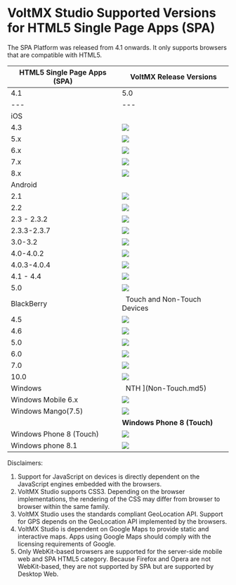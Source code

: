 ﻿     

VoltMX Studio Supported Versions for HTML5 Single Page Apps (SPA)
===============================================================

The SPA Platform was released from 4.1 onwards. It only supports browsers that are compatible with HTML5.

     
| HTML5 Single Page Apps (SPA) | VoltMX Release Versions |
| --- | --- |
| 4.1 | 5.0 | 5.5 | 5.6 | 6.0/6.5 |
| --- | --- | --- | --- | --- |
| iOS |   |   |   |   |   |
| 4.3 | ![](Resources/Images/yes.png) | ![](Resources/Images/yes.png) | ![](Resources/Images/yes.png) | ![](Resources/Images/yes.png) | ![](Resources/Images/yes.png) |
| 5.x | ![](Resources/Images/yes.png) | ![](Resources/Images/yes.png) | ![](Resources/Images/yes.png) | ![](Resources/Images/yes.png) | ![](Resources/Images/yes.png) |
| 6.x | ![](Resources/Images/yes.png) | ![](Resources/Images/yes.png) | ![](Resources/Images/yes.png) | ![](Resources/Images/yes.png) | ![](Resources/Images/yes.png) |
| 7.x | ![](Resources/Images/yes.png) | ![](Resources/Images/yes.png) | ![](Resources/Images/yes.png) | ![](Resources/Images/yes.png) | ![](Resources/Images/yes.png) |
| 8.x | ![](Resources/Images/no.png) | ![](Resources/Images/no.png) | ![](Resources/Images/no.png) | ![](Resources/Images/no.png) | ![](Resources/Images/yes.png) |
| Android |   |   |   |   |   |
| 2.1 | ![](Resources/Images/no.png) | ![](Resources/Images/no.png) | ![](Resources/Images/no.png) | ![](Resources/Images/no.png) | ![](Resources/Images/no.png) |
| 2.2 | ![](Resources/Images/yes.png) | ![](Resources/Images/yes.png) | ![](Resources/Images/no.png) | ![](Resources/Images/no.png) | ![](Resources/Images/no.png) |
| 2.3 - 2.3.2 | ![](Resources/Images/yes.png) | ![](Resources/Images/yes.png) | ![](Resources/Images/yes.png) | ![](Resources/Images/yes.png) | ![](Resources/Images/yes.png) |
| 2.3.3-2.3.7 | ![](Resources/Images/yes.png) | ![](Resources/Images/yes.png) | ![](Resources/Images/yes.png) | ![](Resources/Images/yes.png) | ![](Resources/Images/yes.png) |
| 3.0-3.2 | ![](Resources/Images/yes.png) | ![](Resources/Images/yes.png) | ![](Resources/Images/yes.png) | ![](Resources/Images/yes.png) | ![](Resources/Images/yes.png) |
| 4.0-4.0.2 | ![](Resources/Images/yes.png) | ![](Resources/Images/yes.png) | ![](Resources/Images/yes.png) | ![](Resources/Images/yes.png) | ![](Resources/Images/yes.png) |
| 4.0.3-4.0.4 | ![](Resources/Images/yes.png) | ![](Resources/Images/yes.png) | ![](Resources/Images/yes.png) | ![](Resources/Images/yes.png) | ![](Resources/Images/yes.png) |
| 4.1 - 4.4 | ![](Resources/Images/no.png) | ![](Resources/Images/yes.png) | ![](Resources/Images/yes.png) | ![](Resources/Images/yes.png) | ![](Resources/Images/yes.png) |
| 5.0 | ![](Resources/Images/no.png) | ![](Resources/Images/no.png) | ![](Resources/Images/no.png) | ![](Resources/Images/no.png) | ![](Resources/Images/yes.png) |
| BlackBerry |   Touch and Non-Touch Devices |   |   |
| 4.5 | ![](Resources/Images/no.png) | ![](Resources/Images/no.png) | ![](Resources/Images/no.png) | ![](Resources/Images/no.png) | ![](Resources/Images/no.png) |
| 4.6 | ![](Resources/Images/no.png) | ![](Resources/Images/no.png) | ![](Resources/Images/no.png) | ![](Resources/Images/no.png) | ![](Resources/Images/no.png) |
| 5.0 | ![](Resources/Images/no.png) | ![](Resources/Images/no.png) | ![](Resources/Images/no.png) | ![](Resources/Images/no.png) | ![](Resources/Images/no.png) |
| 6.0 | ![](Resources/Images/yes.png) | ![](Resources/Images/yes.png) | ![](Resources/Images/yes.png) | ![](Resources/Images/yes.png) | ![](Resources/Images/yes.png) |
| 7.0 | ![](Resources/Images/yes.png) | ![](Resources/Images/yes.png) | ![](Resources/Images/yes.png) | ![](Resources/Images/yes.png) | ![](Resources/Images/yes.png) |
| 10.0 | ![](Resources/Images/no.png) | ![](Resources/Images/yes.png) | ![](Resources/Images/yes.png) | ![](Resources/Images/yes.png) | ![](Resources/Images/yes.png) |
| Windows |   NTH ](Non-Touch.md5) |   |   |
| Windows Mobile 6.x | ![](Resources/Images/no.png) | ![](Resources/Images/no.png) | ![](Resources/Images/no.png) | ![](Resources/Images/no.png) | ![](Resources/Images/no.png) |
| Windows Mango(7.5) | ![](Resources/Images/yes.png) | ![](Resources/Images/yes.png) | ![](Resources/Images/yes.png) | ![](Resources/Images/yes.png) | ![](Resources/Images/yes.png) |
|   | **Windows Phone 8 (Touch)** |   |   |
| Windows Phone 8 (Touch) | ![](Resources/Images/no.png) | ![](Resources/Images/yes.png) | ![](Resources/Images/yes.png) | ![](Resources/Images/yes.png) | ![](Resources/Images/yes.png) |
| Windows phone 8.1 | ![](Resources/Images/no.png) | ![](Resources/Images/no.png) | ![](Resources/Images/no.png) | ![](Resources/Images/yes.png) | ![](Resources/Images/yes.png) |

Disclaimers:

1.  Support for JavaScript on devices is directly dependent on the JavaScript engines embedded with the browsers.
2.  VoltMX Studio supports CSS3. Depending on the browser implementations, the rendering of the CSS may differ from browser to browser within the same family.
3.  VoltMX Studio uses the standards compliant GeoLocation API. Support for GPS depends on the GeoLocation API implemented by the browsers.
4.  VoltMX Studio is dependent on Google Maps to provide static and interactive maps. Apps using Google Maps should comply with the licensing requirements of Google.
5.  Only WebKit-based browsers are supported for the server-side mobile web and SPA HTML5 category. Because Firefox and Opera are not WebKit-based, they are not supported by SPA but are supported by Desktop Web.
